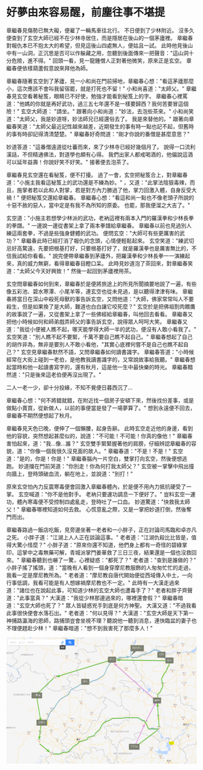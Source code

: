 # 好夢由來容易醒，前塵往事不堪提

章繼春見傷勢已無大礙，便雇了一輛馬車往北行。 不日便到了少林附近。 沒多久便查到了玄空大師已經不在少林寺居住，而是隱居在後山的一個茅廬裡。 章繼春對報仇本已不抱太大的希望，但見這後山四處無人，便姑且一試。 此時他見後山中有一山洞，正沉思是否可以作躲藏之用，忽聽到後面傳來一把聲音："這山洞十分危險，進不得。" 回頭一看，見一龍鍾僧人正對著他微笑，原來正是玄空。 章繼春便依樣葫蘆假意說來拜他為師。

章繼春隨著玄空到了茅廬，見一小和尚在門前掃地，章繼春心想："看這茅廬那麼小，這次應該不會叫我留宿罷，就是打死也不留！" 小和尚喜道："太師父。" 章繼春見玄空看著秘笈，眼睛已不好使，勉強才能看到秘笈上的字。 章繼春心裡罵道："他媽的你就是再好武功，過三五七年還不是一樣要歸西？我何苦要冒這個險！" 玄空大師道： "請坐。" 跟著向小和尚道："妙法，去泡些茶來。" 小和尚笑道："太師父，我是妙道呀，妙法師兄已經還俗去了。 我是來替他的。" 跟著向章繼春笑道："太師父最近記性越來越差，近期發生的事有時一點也記不起，但舊時的事有時卻記得清清楚楚。" 章繼春好奇問道："剛才你說的番僧是甚麼意思？"

妙道答道："這番僧遠道從吐蕃而來，來了少林寺已經好幾個月了。 說得一口流利漢話，不但精通佛法，對道學也頗有心得。 我們出家人都戒喝酒的，他偏說這酒可以延年益壽！你說好笑不好笑。" 接著便去泡茶了。

章繼春見玄空還在看秘笈，便不打擾。 過了一會，玄空把秘笈合上，對章繼春道："小施主我看這秘笈上的武功還是不練為妙。" ，又道："此掌法陰狠毒辣，而且，施掌者若以此和人對掌，若是對方內力勝過了他，掌力回激入體，自身反受大禍！" 便把秘笈交還給章繼春。 章繼春心想："看這和尚一點也不像老頭子所說的十惡不赦的惡人，當中定是有我不為所知的原委。 也罷，那我便溜之大吉了。"

玄空道："小施主若想學少林派的武功，老衲這裡有兩本入門的羅漢拳和少林長拳的拳譜。" 一邊說一邊從書架上拿了兩本拳譜給章繼春。 章繼春以前也見過別人練這兩套拳，不過是些強身健體的武功。 便問玄空："大師可有些更厲害的武功？" 章繼春此時已經打消了報仇的念頭，心情便輕鬆起來。 玄空笑道："練武切忌好高騖遠，先要把根基打好，只要根基打好了，就是羅漢拳也是厲害無比的，不信我試給你看看。" 說完便帶章繼春到茅廬外，把羅漢拳和少林長拳一一演練起來，真的威力無窮，看得章繼春目瞪口呆。 此時見妙道泡了茶回來，對章繼春笑道："太師父今天好興致！" 然後一起回到茅廬裡用茶。

玄空問章繼春如何到來，章繼春於是便將旅途上的所見所聞摘要地說了一遍，有些像五彩池、碧水寒潭、小尾羊等，連玄空也從未見過，是以聽得津津有味。 章繼春將當日在深山中殺死母獸的事告訴玄空，又問他道："大師，佛家常常叫人不要殺生，但是如果換了是大師，難道也白白讓它咬死麼？" 玄空於是把佛祖割肉餵鷹的故事說了一遍，又從書架上拿了一些佛經給章繼春，叫他回去看看。 章繼春又把他小時候如何和師弟戲弄師父的事告訴玄空，說得眾人呵呵大笑。 章繼春又道："我從小便被人瞧不起，哪天能學得大師一半的武功，便沒有人敢小看我了。" 玄空笑道："別人瞧不起不要緊，千萬不要自己瞧不起自己。" 章繼春想起了自己的胡作非為，無非是要別人不敢小看他，"其實心底裡何嘗不是自己也瞧不起自己？" 玄空見章繼春默然不語，又問章繼春如何讀書識字。 章繼春答道："小時候經常在大街上碰到一老伯，是他教我讀書識字的，又常說故事給我聽。" 章繼春想起當時和他一起讀書寫字的，還有秋月，這是他一生中最快樂的時光。 章繼春黯然道："只是後來這老伯便再沒出現了。"

二人一老一少，卻十分投緣，不知不覺便日暮西沉了...

章繼春心想："何不將錯就錯，在附近找一個房子安頓下來，然後找份差事，或是做點小賣買，從新做人，以前的事便當是發了一場夢算了。" 想到永遠便不回去，章繼春不期然便想起了秋月。

章繼春見天色已晚，便伸了一個懶腰，起身告辭。 此時玄空走近他的身邊，看到他的容貌，突然想起甚麼似的，說道："不可能！不可能！你真的像他！" 章繼春害怕起來，道："我...像...誰？" 玄空雙手緊緊握著他的肩膀，仔細辨認章繼春的容貌，道："你像一個我很久沒見面的故人。" 章繼春道："不是！不是！" 玄空道："是的，你是！你是！" 章繼春腦內一片空白，雙掌打向玄空，然後便想逃跑。 妙道擋在門前哭道："你別走！你為何打我太師父？" 玄空被一掌擊中飛出撞向牆上，登時頭破血流，躺在地上，並說道："別打！"

原來玄空怕內力反震寒毒便會回激入章繼春體內，於是便不用內力抵抗硬受了一掌。 玄空喊道："你不是他對手。 老衲只要運功調息一下便好了。" 豈料玄空一運功，體內寒毒便不受控制四處亂走，登時吐了一口血。 妙道驚道："快救我太師父！" 章繼春哪裡知道如何去救。 心慌意亂之際，又是一掌把妙道打倒，然後奪門而出。

章繼春路過一飯店吃飯，見旁邊坐著一老者和一小胖子，正在討論司馬臨和卓亦凡之死。 小胖子道："江湖上人人正在談論這事。" 老者道："江湖仇殺比比皆是，值得大驚小怪麼？" 小胖子道："原來你還不知道，他們身上都有一奇怪的碧綠掌印，這掌中之毒無藥可解，青城派掌門姜華救了三日三夜，結果還是一個也沒救回來。" 章繼春聽到也嚇了一驚，心裡疑惑："都死了？" 老者道："查到是誰做的？" 小胖子搖了搖頭，道："當晚有人看到一個身穿摩尼教服飾的人匆匆忙忙的走過，我看一定是摩尼教所為。" 老者道："摩尼教自唐代開始便從西域傳入中土，一向行事低調，我看可能是有人想嫁禍摩尼教也不一定。" 此時有一大漢走過來道："諸位也在說起此事，可知道少林的玄空大師也遭毒手了？" 老者和胖子齊聲道："此事當真？" 大漢道："我從少林那邊過來的，哪裡還會假？" 章繼春暗道："玄空大師也死了？" 眾人皆疑惑兇手到底是何方神聖。 大漢又道："不過我看此事很快便會水落石出。" 老者道："何以見得？" 大漢道："玄空大師是天下第一神捕路瀛海的恩師，路捕頭豈會坐視不理？聽說他一聽到消息，連快臨盆的妻子也不理便趕赴少林！" 章繼春暗道："想不到我害死了那麼多人！"

![&#x8DEF;&#x7DDA;&#x5716;](pictures/firefox_2019-05-04_20-53-16.png)


